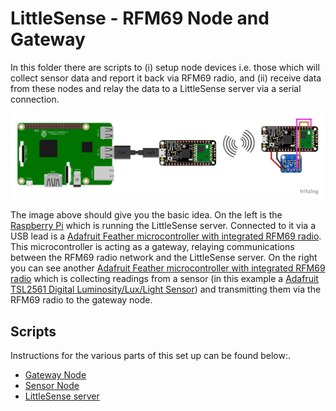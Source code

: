 # LittleSense - RFM69 Node and Gateway
In this folder there are scripts to (i) setup node devices i.e. those which will collect sensor data and report it back via RFM69 radio, and (ii) receive data from these nodes and relay the data to a LittleSense server via a serial connection.

![Overview](../res/RFM69_overview.png)

The image above should give you the basic idea. On the left is the [Raspberry Pi](https://www.raspberrypi.org/) which is running the LittleSense server. Connected to it via a USB lead is a [Adafruit Feather microcontroller with integrated RFM69 radio](https://www.adafruit.com/product/3076). This microcontroller is acting as a gateway, relaying communications between the RFM69 radio network and the LittleSense server. On the right you can see another [Adafruit Feather microcontroller with integrated RFM69 radio](https://www.adafruit.com/product/3076) which is collecting readings from a sensor (in this example a [Adafruit TSL2561 Digital Luminosity/Lux/Light Sensor](https://www.adafruit.com/product/439)) and transmitting them via the RFM69 radio to the gateway node.

## Scripts
Instructions for the various parts of this set up can be found below:.
* [Gateway Node](gateway/)
* [Sensor Node](node/)
* [LittleSense server](http://littlesense.readthedocs.io)
